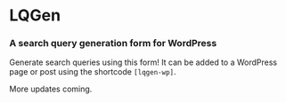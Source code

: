 LQGen
===
### A search query generation form for WordPress
Generate search queries using this form! It can be added to a WordPress page or post using the shortcode `[lqgen-wp]`.

More updates coming.